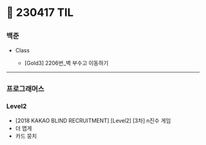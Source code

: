 # 🚩 230417 TIL

## **`백준`**

- Class

  - [Gold3] 2206번_벽 부수고 이동하기

---

## **`프로그래머스`**



### Level2

- [2018 KAKAO BLIND RECRUITMENT] [Level2] [3차] n진수 게임
- 더 맵게
- 카드 뭉치
